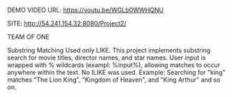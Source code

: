 DEMO VIDEO URL:
https://youtu.be/WGLb0WWHQNU

SITE:
http://54.241.154.32:8080/Project2/

TEAM OF ONE

Substring Matching 
Used only LIKE.
This project implements substring search for movie titles, director names, and star names.
User input is wrapped with % wildcards (exampl: %input%), allowing matches to occur anywhere within the text.
No ILIKE was used.
Example: Searching for "king" matches "The Lion King", "Kingdom of Heaven", and "King Arthur" and so on.



